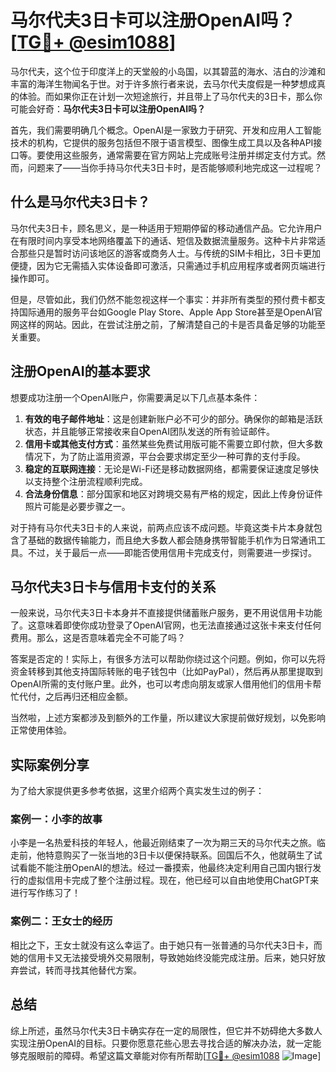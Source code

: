 # 马尔代夫3日卡可以注册OpenAI吗？[[TG💪+ @esim1088](https://t.me/s/esim1088)]

马尔代夫，这个位于印度洋上的天堂般的小岛国，以其碧蓝的海水、洁白的沙滩和丰富的海洋生物闻名于世。对于许多旅行者来说，去马尔代夫度假是一种梦想成真的体验。而如果你正在计划一次短途旅行，并且带上了马尔代夫的3日卡，那么你可能会好奇：**马尔代夫3日卡可以注册OpenAI吗？**

首先，我们需要明确几个概念。OpenAI是一家致力于研究、开发和应用人工智能技术的机构，它提供的服务包括但不限于语言模型、图像生成工具以及各种API接口等。要使用这些服务，通常需要在官方网站上完成账号注册并绑定支付方式。然而，问题来了——当你手持马尔代夫3日卡时，是否能够顺利地完成这一过程呢？

## 什么是马尔代夫3日卡？

马尔代夫3日卡，顾名思义，是一种适用于短期停留的移动通信产品。它允许用户在有限时间内享受本地网络覆盖下的通话、短信及数据流量服务。这种卡片非常适合那些只是暂时访问该地区的游客或商务人士。与传统的SIM卡相比，3日卡更加便捷，因为它无需插入实体设备即可激活，只需通过手机应用程序或者网页端进行操作即可。

但是，尽管如此，我们仍然不能忽视这样一个事实：并非所有类型的预付费卡都支持国际通用的服务平台如Google Play Store、Apple App Store甚至是OpenAI官网这样的网站。因此，在尝试注册之前，了解清楚自己的卡是否具备足够的功能至关重要。

## 注册OpenAI的基本要求

想要成功注册一个OpenAI账户，你需要满足以下几点基本条件：

1. **有效的电子邮件地址**：这是创建新账户必不可少的部分。确保你的邮箱是活跃状态，并且能够正常接收来自OpenAI团队发送的所有验证邮件。
2. **信用卡或其他支付方式**：虽然某些免费试用版可能不需要立即付款，但大多数情况下，为了防止滥用资源，平台会要求绑定至少一种可靠的支付手段。
3. **稳定的互联网连接**：无论是Wi-Fi还是移动数据网络，都需要保证速度足够快以支持整个注册流程顺利完成。
4. **合法身份信息**：部分国家和地区对跨境交易有严格的规定，因此上传身份证件照片可能是必要步骤之一。

对于持有马尔代夫3日卡的人来说，前两点应该不成问题。毕竟这类卡片本身就包含了基础的数据传输能力，而且绝大多数人都会随身携带智能手机作为日常通讯工具。不过，关于最后一点——即能否使用信用卡完成支付，则需要进一步探讨。

## 马尔代夫3日卡与信用卡支付的关系

一般来说，马尔代夫3日卡本身并不直接提供储蓄账户服务，更不用说信用卡功能了。这意味着即使你成功登录了OpenAI官网，也无法直接通过这张卡来支付任何费用。那么，这是否意味着完全不可能了吗？

答案是否定的！实际上，有很多方法可以帮助你绕过这个问题。例如，你可以先将资金转移到其他支持国际转账的电子钱包中（比如PayPal），然后再从那里提取到OpenAI所需的支付账户里。此外，也可以考虑向朋友或家人借用他们的信用卡帮忙代付，之后再归还相应金额。

当然啦，上述方案都涉及到额外的工作量，所以建议大家提前做好规划，以免影响正常使用体验。

## 实际案例分享

为了给大家提供更多参考依据，这里介绍两个真实发生过的例子：

### 案例一：小李的故事
小李是一名热爱科技的年轻人，他最近刚结束了一次为期三天的马尔代夫之旅。临走前，他特意购买了一张当地的3日卡以便保持联系。回国后不久，他就萌生了试试看能不能注册OpenAI的想法。经过一番摸索，他最终决定利用自己国内银行发行的虚拟信用卡完成了整个注册过程。现在，他已经可以自由地使用ChatGPT来进行写作练习了！

### 案例二：王女士的经历
相比之下，王女士就没有这么幸运了。由于她只有一张普通的马尔代夫3日卡，而她的信用卡又无法接受境外交易限制，导致她始终没能完成注册。后来，她只好放弃尝试，转而寻找其他替代方案。

## 总结

综上所述，虽然马尔代夫3日卡确实存在一定的局限性，但它并不妨碍绝大多数人实现注册OpenAI的目标。只要你愿意花些心思去寻找合适的解决办法，就一定能够克服眼前的障碍。希望这篇文章能对你有所帮助[[TG💪+ @esim1088](https://t.me/s/esim1088) ![Image](https://i.postimg.cc/4NQfJmqS/Snipaste-2025-05-13-00-14-12.png)]